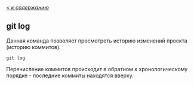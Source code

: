 [*< к содержанию*](./readme.md)

## git log

Данная команда позволяет просмотреть историю изменений проекта (историю коммитов).
~~~bash=
git log
~~~
Перечисление коммитов происходит в обратном к хронологическому порядке - последние коммиты находятся вверху.